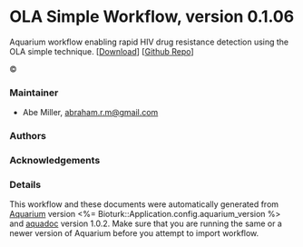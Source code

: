 # OLA Simple Workflow, version 0.1.06

Aquarium workflow enabling rapid HIV drug resistance detection using the OLA simple technique. [[Download](OLASimple-Protocols.aq)] [[Github Repo](https://github.com/OLA-Simple/OLASimple-Protocols)]

&copy; 


### Maintainer
- Abe Miller, <abraham.r.m@gmail.com>

### Authors

### Acknowledgements

### Details
This workflow and these documents were automatically generated from
[Aquarium](http://www.aquarium.bio) version <%= Bioturk::Application.config.aquarium_version %> and
[aquadoc](https://github.com/klavinslab/aquadoc) version 1.0.2.
Make sure that you are running the same or a newer version of Aquarium before you attempt to
import workflow.
